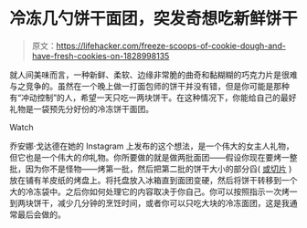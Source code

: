 # 冷冻几勺饼干面团，突发奇想吃新鲜饼干

> 原文：<https://lifehacker.com/freeze-scoops-of-cookie-dough-and-have-fresh-cookies-on-1828998135>

就人间美味而言，一种新鲜、柔软、边缘非常脆的曲奇和黏糊糊的巧克力片是很难与之竞争的。虽然在一个晚上做一打面包师的饼干并没有错，但是你可能是那种有“冲动控制”的人，希望一天只吃一两块饼干。在这种情况下，你能给自己的最好礼物是一袋预先分好份的冷冻饼干面团。

Watch

乔安娜·戈达德在她的 Instagram 上发布的这个想法，是一个伟大的女主人礼物，但它也是一个伟大的*你*礼物。你所要做的就是做两批面团——假设你现在要烤一整批，因为你不是怪物——烤第一批，然后把第二批的饼干大小的部分舀( [或切片](https://skillet.lifehacker.com/salted-butter-has-always-been-the-secret-to-better-cook-1822776571) )放在铺有羊皮纸的烤盘上。将托盘放入冰箱直到面团变硬，然后将饼干转移到一个大的冷冻袋中。之后你如何处理它的内容取决于你自己。你可以按照指示一次烤一到两块饼干，减少几分钟的烹饪时间，或者你可以只吃大块的冷冻面团，这是我通常最后会做的。